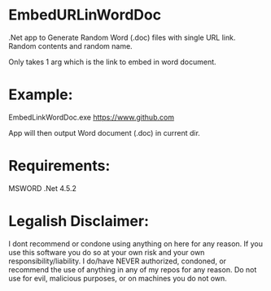# EmbedURLinWordDoc
.Net app to Generate Random Word (.doc) files with single URL link. Random contents and random name.

Only takes 1 arg which is the link to embed in word document.

# Example:
EmbedLinkWordDoc.exe https://www.github.com

App will then output Word document (.doc) in current dir.

# Requirements:
MSWORD
.Net 4.5.2

# Legalish Disclaimer:
I dont recommend or condone using anything on here for any reason. If you use this software you do so at your own risk and your own responsibility/liability. I do/have NEVER authorized, condoned, or recommend the use of anything in any of my repos for any reason. Do not use for evil, malicious purposes, or on machines you do not own.
